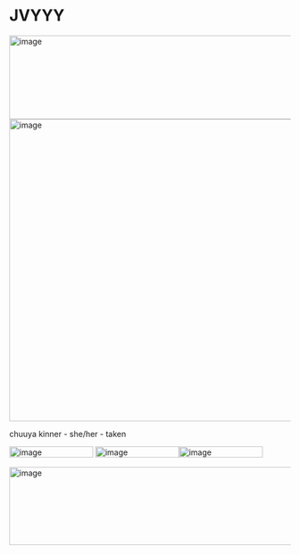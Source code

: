 # JVYYY
<img width="1280" height="150" alt="image" src="https://github.com/user-attachments/assets/97f00256-6bd0-493b-bef3-e7c67cf83737" />

   <img width="542" height="542" alt="image" src="https://github.com/user-attachments/assets/4138f1a0-0877-481e-a460-4daca26f5e9b" />

chuuya kinner  -  she/her  -  taken

<img width="150" height="20" alt="image" src="https://github.com/user-attachments/assets/c07719b0-7f89-4b4c-a13a-7845605e90bc" /> <img width="150" height="20" alt="image" src="https://github.com/user-attachments/assets/84a1237b-0f60-45d1-99d0-81ca0d2d4bac" /><img width="150" height="20" alt="image" src="https://github.com/user-attachments/assets/3048a70c-fcb3-4f09-bd38-dc8ff610dfa9" />





<img width="1280" height="140" alt="image" src="https://github.com/user-attachments/assets/23e591b0-37f7-411f-8ff3-b99986f78a1a" />
